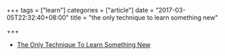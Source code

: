 +++
tags = ["learn"]
categories = ["article"]
date = "2017-03-05T22:32:40+08:00"
title = "the only technique to learn something new"

+++

+ [The Only Technique To Learn Something New](https://medium.com/the-mission/the-only-technique-to-learn-something-new-16c94bea9e7#.c1j9bhp8d)